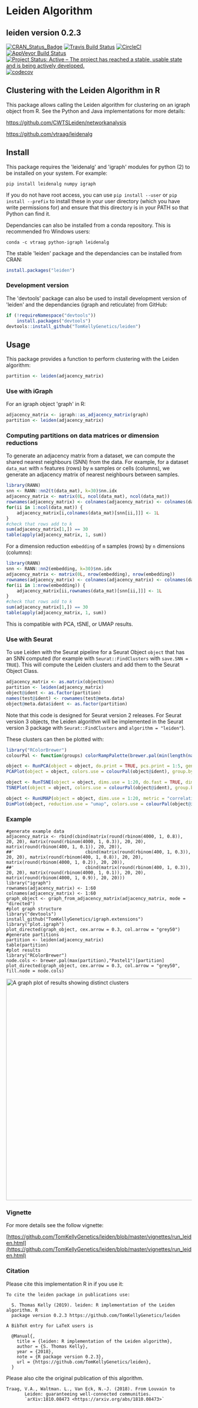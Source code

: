 # Leiden Algorithm

## leiden version 0.2.3

[![CRAN_Status_Badge](http://www.r-pkg.org/badges/version/leiden)](https://cran.r-project.org/package=leiden)
[![Travis Build Status](https://travis-ci.org/TomKellyGenetics/leiden.svg?branch=master)](https://travis-ci.org/TomKellyGenetics/leiden)
[![CircleCI](https://circleci.com/gh/TomKellyGenetics/leiden.svg?style=svg)](https://circleci.com/gh/TomKellyGenetics/leiden)
[![AppVeyor Build Status](https://ci.appveyor.com/api/projects/status/github/TomKellyGenetics/leiden?branch=master&svg=true)](https://ci.appveyor.com/project/TomKellyGenetics/leiden)
[![Project Status: Active – The project has reached a stable, usable state and is being actively developed.](http://www.repostatus.org/badges/latest/active.svg)](http://www.repostatus.org/#active)
[![codecov](https://codecov.io/gh/TomKellyGenetics/leiden/branch/master/graph/badge.svg)](https://codecov.io/gh/TomKellyGenetics/leiden)

## Clustering with the Leiden Algorithm in R

This package allows calling the Leiden algorithm for clustering on an igraph object from R. See the Python and Java implementations for more details: 

https://github.com/CWTSLeiden/networkanalysis

https://github.com/vtraag/leidenalg

## Install

This package requires the 'leidenalg' and 'igraph' modules for python (2) to be installed on your system. For example:

```
pip install leidenalg numpy igraph
```

If you do not have root access, you can use `pip install --user` or `pip install --prefix` to install these in your user directory (which you have write permissions for) and ensure that this directory is in your PATH so that Python can find it.

Dependancies can also be installed from a conda repository. This is recommended fro Windows users:

```
conda -c vtraag python-igraph leidenalg
```

The stable 'leiden' package and the dependancies can be installed from CRAN:

```R
install.packages("leiden")
```

### Development version

The 'devtools' package can also be used to install development version of 'leiden' and the dependancies (igraph and reticulate) from GitHub:

```R
if (!requireNamespace("devtools"))
    install.packages("devtools")
devtools::install_github("TomKellyGenetics/leiden")
```

## Usage

This package provides a function to perform clustering with the Leiden algorithm:

```R
partition <- leiden(adjacency_matrix)
```

### Use with iGraph

For an igraph object 'graph' in R:

```R
adjacency_matrix <- igraph::as_adjacency_matrix(graph)
partition <- leiden(adjacency_matrix)
```

### Computing partitions on data matrices or dimension reductions

To generate an adjacency matrix from a dataset, we can compute the shared nearest neighbours (SNN) from the data. For example, for a dataset `data_mat` with `n` features (rows) by `m` samples or cells (columns), we generate an adjacency matrix of nearest neighbours between samples.

```R
library(RANN)
snn <- RANN::nn2(t(data_mat), k=30)$nn.idx
adjacency_matrix <- matrix(0L, ncol(data_mat), ncol(data_mat))
rownames(adjacency_matrix) <- colnames(adjacency_matrix) <- colnames(data_mat)
for(ii in 1:ncol(data_mat)) {
    adjacency_matrix[i,colnames(data_mat)[snn[ii,]]] <- 1L
}
#check that rows add to k
sum(adjacency_matrix[1,]) == 30
table(apply(adjacency_matrix, 1, sum))
```

For a dimension reduction `embedding` of `m` samples (rows) by `n` dimensions (columns):

```R
library(RANN)
snn <- RANN::nn2(embedding, k=30)$nn.idx
adjacency_matrix <- matrix(0L, nrow(embedding), nrow(embedding))
rownames(adjacency_matrix) <- colnames(adjacency_matrix) <- colnames(data_mat)
for(ii in 1:nrow(embedding)) {
    adjacency_matrix[ii,rownames(data_mat)[snn[ii,]]] <- 1L
}
#check that rows add to k
sum(adjacency_matrix[1,]) == 30
table(apply(adjacency_matrix, 1, sum))
```

This is compatible with PCA, tSNE, or UMAP results.

### Use with Seurat

To use Leiden with the Seurat pipeline for a Seurat Object `object` that has an SNN computed (for example with `Seurat::FindClusters` with `save.SNN = TRUE`). This will compute the Leiden clusters and add them to the Seurat Object Class.

```R
adjacency_matrix <- as.matrix(object@snn)
partition <- leiden(adjacency_matrix)
object@ident <- as.factor(partition)
names(test@ident) <- rownames(test@meta.data)
object@meta.data$ident <- as.factor(partition)
```

Note that this code is designed for Seurat version 2 releases. For Seurat version 3 objects, the Leiden algorithm will be implemented in the Seurat version 3 package with `Seurat::FindClusters` and `algorithm = "leiden"`).  

These clusters can then be plotted with:

```R
library("RColorBrewer")
colourPal <- function(groups) colorRampPalette(brewer.pal(min(length(names(table(groups))), 11), "Set3"))(length(names(table(groups))))

object <- RunPCA(object = object, do.print = TRUE, pcs.print = 1:5, genes.print = 5)
PCAPlot(object = object, colors.use = colourPal(object@ident), group.by = "ident")

object <- RunTSNE(object = object, dims.use = 1:20, do.fast = TRUE, dim.embed = 2)
TSNEPlot(object = object, colors.use = colourPal(object@ident), group.by = "ident")

object <- RunUMAP(object = object, dims.use = 1:20, metric = "correlation", max.dim = 2)
DimPlot(object, reduction.use = "umap", colors.use = colourPal(object@ident), group.by = "ident")
```

### Example

```
#generate example data
adjacency_matrix <- rbind(cbind(matrix(round(rbinom(4000, 1, 0.8)), 20, 20), matrix(round(rbinom(4000, 1, 0.3)), 20, 20), matrix(round(rbinom(400, 1, 0.1)), 20, 20)),
##'                           cbind(matrix(round(rbinom(400, 1, 0.3)), 20, 20), matrix(round(rbinom(400, 1, 0.8)), 20, 20), matrix(round(rbinom(4000, 1, 0.2)), 20, 20)),
##'                           cbind(matrix(round(rbinom(400, 1, 0.3)), 20, 20), matrix(round(rbinom(4000, 1, 0.1)), 20, 20), matrix(round(rbinom(4000, 1, 0.9)), 20, 20)))
library("igraph")
rownames(adjacency_matrix) <- 1:60
colnames(adjacency_matrix) <- 1:60
graph_object <- graph_from_adjacency_matrix(adjacency_matrix, mode = "directed")
#plot graph structure
library("devtools")
install_github("TomKellyGenetics/igraph.extensions")
library("plot.igraph")
plot_directed(graph_object, cex.arrow = 0.3, col.arrow = "grey50")
#generate partitions
partition <- leiden(adjacency_matrix)
table(partition)
#plot results
library("RColorBrewer")
node.cols <- brewer.pal(max(partition),"Pastel1")[partition]
plot_directed(graph_object, cex.arrow = 0.3, col.arrow = "grey50", fill.node = node.cols)
```

<img src="https://github.com/TomKellyGenetics/leiden/blob/master/images/example_plot.png?raw=true" alt="A graph plot of results showing distinct clusters" width="600px">
</img>

### Vignette

For more details see the follow vignette:

[https://github.com/TomKellyGenetics/leiden/blob/master/vignettes/run_leiden.html](https://github.com/TomKellyGenetics/leiden/blob/master/vignettes/run_leiden.html)


### Citation

Please cite this implementation R in if you use it:

```
To cite the leiden package in publications use:

  S. Thomas Kelly (2019). leiden: R implementation of the Leiden algorithm. R
  package version 0.2.3 https://github.com/TomKellyGenetics/leiden

A BibTeX entry for LaTeX users is

  @Manual{,
    title = {leiden: R implementation of the Leiden algorithm},
    author = {S. Thomas Kelly},
    year = {2018},
    note = {R package version 0.2.3},
    url = {https://github.com/TomKellyGenetics/leiden},
  }
 ```

Please also cite the original publication of this algorithm.

```
Traag, V.A., Waltman. L., Van Eck, N.-J. (2018). From Louvain to
       Leiden: guaranteeing well-connected communities.
       `arXiv:1810.08473 <https://arxiv.org/abs/1810.08473>`
```
